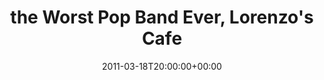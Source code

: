 ---
templateKey: event
guid: 0895c92f-6eab-11ea-99c5-002590d1d1b0
date: 2011-03-18T20:00:00+00:00
eventTime: '8pm'
title: "the Worst Pop Band Ever, Lorenzo's Cafe"
artist: the Worst Pop Band Ever
city: Enderby, BC
venue: Lorenzo's Cafe
group: The Worst Pop Band Ever
---